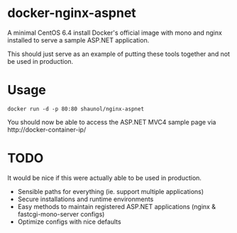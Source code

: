 docker-nginx-aspnet
==================

A minimal CentOS 6.4 install Docker's official image with mono and nginx installed to serve a sample ASP.NET application.

This should just serve as an example of putting these tools together and not be used in production.

Usage
==================
`docker run -d -p 80:80 shaunol/nginx-aspnet`

You should now be able to access the ASP.NET MVC4 sample page via http://docker-container-ip/

TODO
==================

It would be nice if this were actually able to be used in production.

* Sensible paths for everything (ie. support multiple applications)
* Secure installations and runtime environments
* Easy methods to maintain registered ASP.NET applications (nginx & fastcgi-mono-server configs)
* Optimize configs with nice defaults